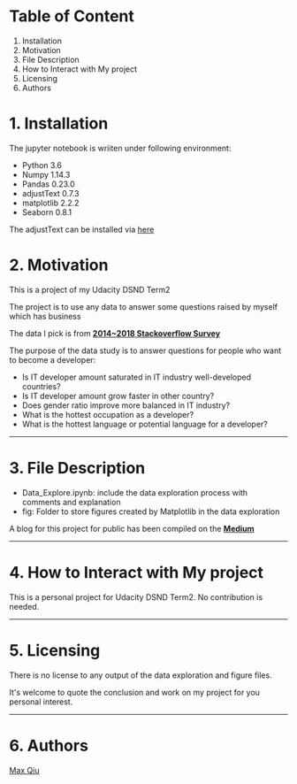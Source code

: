 # Table of Content
1. Installation
2. Motivation
3. File Description
4. How to Interact with My project
5. Licensing
6. Authors

# 1. Installation
The jupyter notebook is wriiten under following environment:
- Python 3.6
- Numpy 1.14.3
- Pandas 0.23.0
- adjustText 0.7.3
- matplotlib 2.2.2
- Seaborn 0.8.1

The adjustText can be installed via [here](https://github.com/Phlya/adjustText)

# 2. <span id='jump2'>Motivation</span>
This is a project of my Udacity DSND Term2

The project is to use any data to answer some questions raised by myself which has business

The data I pick is from **[2014~2018 Stackoverflow Survey](https://insights.stackoverflow.com/survey)**

The purpose of the data study is to answer questions for people who want to become a developer:
- Is IT developer amount saturated in IT industry well-developed countries?
- Is IT developer amount grow faster in other country?
- Does gender ratio improve more balanced in IT industry?
- What is the hottest occupation as a developer?
- What is the hottest language or potential language for a developer?

---
# 3. <span id='jump3'>File Description</span>
- Data_Explore.ipynb: include the data exploration process with comments and explanation
- fig: Folder to store figures created by Matplotlib in the data exploration

A blog for this project for public has been compiled on the **[Medium](https://medium.com/@lemonade475/5-things-you-should-know-to-break-into-developer-field-89445e4df20b)**

---
# 4. <span id='jump4'>How to Interact with My project</span>
This is a personal project for Udacity DSND Term2. No contribution is needed.

---
# 5. <span id='jump5'>Licensing</span>
There is no license to any output of the data exploration and figure files.

It's welcome to quote the conclusion and work on my project for you personal interest.

---
# 6. <span id='jump6'>Authors</span>
[Max Qiu](https://github.com/ft9738962)

